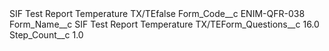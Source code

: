 <?xml version="1.0" encoding="UTF-8"?>
<CustomMetadata xmlns="http://soap.sforce.com/2006/04/metadata" xmlns:xsi="http://www.w3.org/2001/XMLSchema-instance" xmlns:xsd="http://www.w3.org/2001/XMLSchema">
    <label>SIF Test Report Temperature TX/TE​</label>
    <protected>false</protected>
    <values>
        <field>Form_Code__c</field>
        <value xsi:type="xsd:string">ENIM-QFR-038</value>
    </values>
    <values>
        <field>Form_Name__c</field>
        <value xsi:type="xsd:string">SIF Test Report Temperature TX/TE​</value>
    </values>
    <values>
        <field>Form_Questions__c</field>
        <value xsi:type="xsd:double">16.0</value>
    </values>
    <values>
        <field>Step_Count__c</field>
        <value xsi:type="xsd:double">1.0</value>
    </values>
</CustomMetadata>
